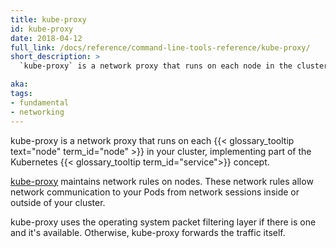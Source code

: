 ```yaml
---
title: kube-proxy
id: kube-proxy
date: 2018-04-12
full_link: /docs/reference/command-line-tools-reference/kube-proxy/
short_description: >
  `kube-proxy` is a network proxy that runs on each node in the cluster.

aka:
tags:
- fundamental
- networking
---
```

 kube-proxy is a network proxy that runs on each
{{< glossary_tooltip text="node" term_id="node" >}} in your cluster,
implementing part of the Kubernetes
{{< glossary_tooltip term_id="service">}} concept.

<!--more-->

[kube-proxy](/docs/reference/command-line-tools-reference/kube-proxy/)
maintains network rules on nodes. These network rules allow network
communication to your Pods from network sessions inside or outside of
your cluster.

kube-proxy uses the operating system packet filtering layer if there is one
and it's available. Otherwise, kube-proxy forwards the traffic itself.
